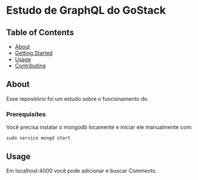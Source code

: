 # Estudo de GraphQL do GoStack

## Table of Contents

- [About](#about)
- [Getting Started](#getting_started)
- [Usage](#usage)
- [Contributing](../CONTRIBUTING.md)

## About <a name = "about"></a>

Esse repositório foi um estudo sobre o funcionamento do

### Prerequisites

Você precisa instalar o mongodb locamente e iniciar ele manualmente com:

```
sudo service mongd start
```

## Usage <a name = "usage"></a>

Em localhost:4000 você pode adicionar e buscar Comments.
